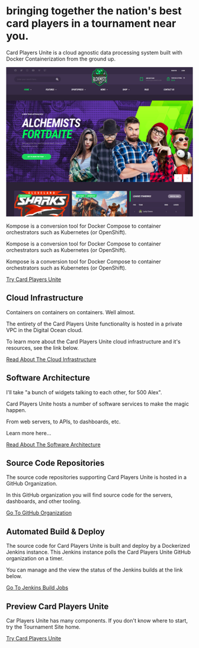 # bringing together the nation's best card players in a tournament near you.

Card Players Unite is a cloud agnostic data processing system built with Docker Containerization from the ground up.

<img src="/images/missions/mission-card-players-unite.png" alt= “” wiaadth="225" heighat="225">

Kompose is a conversion tool for Docker Compose to container orchestrators such as Kubernetes (or OpenShift).

Kompose is a conversion tool for Docker Compose to container orchestrators such as Kubernetes (or OpenShift).

Kompose is a conversion tool for Docker Compose to container orchestrators such as Kubernetes (or OpenShift).

[Try Card Players Unite](https://www.cardplayersunite.online)

## Cloud Infrastructure

Containers on containers on containers. Well almost.

The entirety of the Card Players Unite functionality is hosted in a private VPC in the Digital Ocean cloud.

To learn more about the Card Players Unite cloud infrastructure and it's resources, see the link below.

[Read About The Cloud Infrastructure](/Mission-Guides/Card-Players-Unite/01-cloud-infrastructure/)

## Software Architecture

I'll take "a bunch of widgets talking to each other, for 500 Alex".

Card Players Unite hosts a number of software services to make the magic happen.

From web servers, to APIs, to dashboards, etc.

Learn more here...

[Read About The Software Architecture](/Mission-Guides/Card-Players-Unite/software-architecture/)

## Source Code Repositories

The source code repositories supporting Card Players Unite is hosted in a GitHub Organization.

In this GitHub organization you will find source code for the servers, dashboards, and other tooling.

[Go To GitHub Organization](https://github.com/card-players-unite)

## Automated Build & Deploy

The source code for Card Players Unite is built and deploy by a Dockerized Jenkins instance. This Jenkins instance polls the Card Players Unite GitHub organization on a timer.

You can manage and the view the status of the Jenkins builds at the link below.

[Go To Jenkins Build Jobs](https://build.softwareshinobi.online/job/card-players-unite/)

## Preview Card Players Unite

Car Players Unite has many components. If you don't know where to start, try the Tournament Site home.

[Try Card Players Unite](https://www.cardplayersunite.online)
